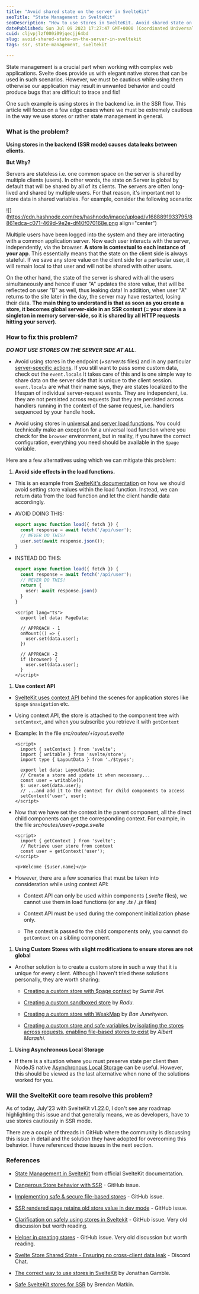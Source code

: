 ```yaml
---
title: "Avoid shared state on the server in SvelteKit"
seoTitle: "State Management in SvelteKit"
seoDescription: "How to use stores in SvelteKit. Avoid shared state on server in SvelteKit. How to use stores in SSR flow in SvelteKit. Data Leak in SvelteKit in SSR flow."
datePublished: Sun Jul 09 2023 17:27:47 GMT+0000 (Coordinated Universal Time)
cuid: cljvpjlzf000i09jqecjj64bd
slug: avoid-shared-state-on-the-server-in-sveltekit
tags: ssr, state-management, sveltekit

---
```


State management is a crucial part when working with complex web applications. Svelte does provide us with elegant native stores that can be used in such scenarios. However, we must be cautious while using them otherwise our application may result in unwanted behavior and could produce bugs that are difficult to trace and fix!

One such example is using stores in the backend i.e. in the SSR flow. This article will focus on a few edge cases where we must be extremely cautious in the way we use stores or rather state management in general.

### What is the problem?

**Using stores in the backend (SSR mode) causes data leaks between clients.**

**But Why?**

Servers are stateless i.e. one common space on the server is shared by multiple clients (users). In other words, the state on Server is global by default that will be shared by all of its clients. The servers are often long-lived and shared by multiple users. For that reason, it's important not to store data in shared variables. For example, consider the following scenario:

![](https://cdn.hashnode.com/res/hashnode/image/upload/v1688891933795/8861edca-c071-469d-9e2e-df40f070168e.png align="center")

Multiple users have been logged into the system and they are interacting with a common application server. Now each user interacts with the server, independently, via the browser. **A store is contextual to each instance of your app**. This essentially means that the state on the client side is always stateful. If we save any store value on the client side for a particular user, it will remain local to that user and will not be shared with other users.

On the other hand, the state of the server is shared with all the users simultaneously and hence if user "A" updates the store value, that will be reflected on user "B" as well, thus leaking data! In addition, when user "A" returns to the site later in the day, the server may have restarted, losing their data. **The main thing to understand is that as soon as you create a store, it becomes global server-side in an SSR context (= your store is a singleton in memory server-side, so it is shared by all HTTP requests hitting your server).**

### How to fix this problem?

***DO NOT USE STORES ON THE SERVER SIDE AT ALL***.

* Avoid using stores in the endpoint (*+server.ts* files) and in any particular [server-specific actions](https://kit.svelte.dev/docs/form-actions). If you still want to pass some custom data, check out the `event.locals` It takes care of this and is one simple way to share data on the server side that is unique to the client session. `event.locals` are what their name says, they are states localized to the lifespan of individual server-request events. They are independent, i.e. they are not persisted across requests (but they are persisted across handlers running in the context of the same request, i.e. handlers sequenced by your handle hook.
    
* Avoid using stores in [universal and server load functions](https://kit.svelte.dev/docs/load#universal-vs-server). You could technically make an exception for a universal load function where you check for the `browser` environment, but in reality, if you have the correct configuration, everything you need should be available in the `$page` variable.
    

Here are a few alternatives using which we can mitigate this problem:

1. **Avoid side effects in the load functions.**
    

* This is an example from [SvelteKit's documentation](https://kit.svelte.dev/docs/state-management#no-side-effects-in-load) on how we should avoid setting store values within the load function. Instead, we can return data from the load function and let the client handle data accordingly.
    
* AVOID DOING THIS:
    
    ```typescript
    export async function load({ fetch }) {
      const response = await fetch('/api/user');
      // NEVER DO THIS!
      user.set(await response.json());
    }
    ```
    
* INSTEAD DO THIS:
    
    ```typescript
    export async function load({ fetch }) {
      const response = await fetch('/api/user');
      // NEVER DO THIS!
      return {
        user: await response.json()
      }
    }
    ```
    
    ```svelte
    <script lang="ts">
      export let data: PageData;
    
      // APPROACH - 1
      onMount(() => {
        user.set(data.user);
      })
    
      // APPROACH -2
      if (browser) {
        user.set(data.user);
      }
    </script>
    ```
    

1. **Use context API**
    

* [SvelteKit uses context API](https://kit.svelte.dev/docs/state-management#using-stores-with-context) behind the scenes for application stores like `$page` `$navigation` etc.
    
* Using context API, the store is attached to the component tree with `setContext`, and when you subscribe you retrieve it with `getContext`
    
* Example: In the file *src/routes/+layout.svelte*
    
    ```svelte
    <script>
      import { setContext } from 'svelte';
      import { writable } from 'svelte/store';
      import type { LayoutData } from './$types';
    
      export let data: LayoutData;
      // Create a store and update it when necessary...
      const user = writable();
      $: user.set(data.user);
      // ...and add it to the context for child components to access
      setContext('user', user);
    </script>
    ```
    
* Now that we have set the context in the parent component, all the direct child components can get the corresponding context. For example, in the file *src/routes/user/+page.svelte*
    
    ```svelte
    <script>
      import { getContext } from 'svelte';
      // Retrieve user store from context
      const user = getContext('user');
    </script>
    
    <p>Welcome {$user.name}</p>
    ```
    
* However, there are a few scenarios that must be taken into consideration while using context API:
    
    * Context API can only be used within components (*.svelte* files), we cannot use them in load functions (or any *.ts* / *.js* files)
        
    * Context API must be used during the component initialization phase only.
        
    * The context is passed to the child components only, you cannot do `getContext` on a sibling component.
        

1. **Using Custom Stores with slight modifications to ensure stores are not global**
    

* Another solution is to create a custom store in such a way that it is unique for every client. Although I haven't tried these solutions personally, they are worth sharing:
    
    * [Creating a custom store with $page context](https://github.com/sveltejs/kit/discussions/4339#discussioncomment-2473390) by *Sumit Rai*.
        
    * [Creating a custom sandboxed store](https://github.com/sveltejs/kit/discussions/4339#discussioncomment-3258927) by *Radu*.
        
    * [Creating a custom store with WeakMap](https://github.com/sveltejs/kit/discussions/4339#discussioncomment-5639707) by *Bae Junehyeon.*
        
    * [Creating a custom store and safe variables by isolating the stores across requests, enabling file-based stores to exist](https://github.com/sveltejs/kit/discussions/9878) by *Albert Marashi.*
        

1. **Using Asynchronous Local Storage**
    

* If there is a situation where you must preserve state per client then NodeJS native [Asynchronous Local Storage](https://nodejs.org/api/async_context.html#new-asynclocalstorage) can be useful. However, this should be viewed as the last alternative when none of the solutions worked for you.
    

### Will the SvelteKit core team resolve this problem?

As of today, July'23 with SvelteKit v1.22.0, I don't see any roadmap highlighting this issue and that generally means, we as developers, have to use stores cautiously in SSR mode.

There are a couple of threads in GitHub where the community is discussing this issue in detail and the solution they have adopted for overcoming this behavior. I have referenced those issues in the next section.

### References

* [State Management in SvelteKit](https://kit.svelte.dev/docs/state-management#avoid-shared-state-on-the-server) from official SvelteKit documentation.
    
* [Dangerous Store behavior with SSR](https://github.com/sveltejs/kit/discussions/4339) - GitHub issue.
    
* [Implementing safe & secure file-based stores](https://github.com/sveltejs/kit/discussions/9878) - GitHub issue.
    
* [SSR rendered page retains old store value in dev mode](https://github.com/sveltejs/kit/issues/8614) - GitHub issue.
    
* [Clarification on safely using stores in Sveltekit](https://github.com/sveltejs/kit/discussions/6098) - GitHub issue. Very old discussion but worth reading.
    
* [Helper in creating stores](https://github.com/sveltejs/kit/issues/7105) - GitHub issue. Very old discussion but worth reading.
    
* [Svelte Store Shared State - Ensuring no cross-client data leak](https://discord.com/channels/457912077277855764/1107384981921210418) - Discord Chat.
    
* [The correct way to use stores in SvelteKit](https://dev.to/jdgamble555/the-correct-way-to-use-stores-in-sveltekit-3h6i) by Jonathan Gamble.
    
* [Safe SvelteKit stores for SSR](https://dev.to/brendanmatkin/safe-sveltekit-stores-for-ssr-5a0h) by Brendan Matkin.